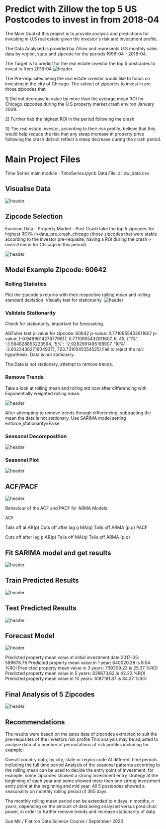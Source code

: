 # Predict with Zillow the top 5 US Postcodes to invest in from 2018-04

The Main Goal of this project is to provide analysis and predictions for investing in U.S real estate given the investor's risk and investment profile.

The Data Analysed is provided by Zillow and represents U.S monthly sales data by region, state and zipcode for the periods 1996-04 - 2018-04.

The Target is to predict for the real estate investor the top 5 postcodes to invest in from 2018-04
![header](time-series/mod4_ts0.png)

The Pre-requisites being the real estate investor would like to focus on investing in the city of Chicago. The subset of zipcodes to invest in are those zipcodes that

1] Did not decrease in value by more than the average mean ROI for Chicago zipcodes during the U.S property market crash environ January 2009.

2] Further had the highest ROI in the period following the crash.

3] The real estate investor, according to their risk profile, believe that this would help reduce the risk that any steep increase in property price following the crash did not reflect a steep decrease during the crash period.

# Main Project Files
Time Series main module :  TimeSeries.ipynb
Data File:  zillow_data.csv

## Visualise Data
![header](time-series/mod4_ts3.png)

## Zipcode Selection
Examine Data - Property Market - Post Crash
take the top 5 zipcodes for highest ROI% in data_pre_crash_chicago (those zipcodes that were stable
according to the investor pre-requisite, having a ROI during the crash > overall mean for Chicago in this period)

![header](time-series/mod4_ts2.png)

## Model Example Zipcode: 60642

### Rolling Statistics
Plot the zipcode's returns with their respective rolling mean and rolling standard deviation.
Visually test for stationarity.
![header](time-series/mod4_ts10.png)

### Validate Stationarity
Check for stationarity, important for forecasting.

ADFuller test p-value for zipcode: 60642
p-value: 0.7710955432911607
p-value: (-0.9499014278779617, 0.7710955432911607, 6, 45, {'1%': -3.584828853223594, '5%': -2.9282991495198907, '10%': -2.6023438271604937}, 723.7310545354525)
Fail to reject the null hypothesis. Data is not stationary.

The Data is not stationary, attempt to remove trends.

### Remove Trends
Take a look at rolling mean and rolling std now after differencing with Exponentially weighted rolling mean.

![header](time-series/mod4_ts11.png)

After attempting to remove trends through differencing, subtracting the mean the data is not stationary. Use SARIMA model setting enforce_stationarity=False

### Seasonal Decomposition
![header](time-series/mod4_ts17.png)

### Seasonal Plot
![header](time-series/mod4_ts18.png)

## ACF/PACF
![header](time-series/mod4_ts12.png)

Behaviour of the ACF and PACF for ARMA Models

ACF

Tails off at AR(p)
Cuts off after lag q MA(q)
Tails off ARMA (p,q)
PACF

Cuts off after lag p AR(p)
Tails off MA(q)
Tails off ARMA (p,q)

## Fit SARIMA model and get results
![header](time-series/mod4_ts13.png)

## Train Predicted Results
![header](time-seriess/mod4_ts14.png)


## Test Predicted Results
![header](time-series/mod4_ts15.png)

## Forecast Model
![header](time-series/mod4_ts16.png)


Predicted property mean value at initial investment date 2017-05: 589678.76
Predicted property mean value in 1 year: 640020.38 is 8.54 %ROI
Predicted property mean value in 3 years: 739309.23 is 25.37 %ROI
Predicted property mean value in 5 years: 838673.62 is 42.23 %ROI
Predicted property mean value in 10 years: 1087181.87 is 84.37 %ROI


## Final Analysis of 5 Zipcodes
![header](time-series/mod4_ts1.png)


## Recommendations
The results were based on the sales data of zipcodes extracted to suit the pre-requisites of the investors risk profile This analysis may be adjusted to analyse data of a number of permutations of risk profiles including for example:

Overall country data, by city, state or region code
At different time periods including the full time period
Analysis of the seasonal patterns according to the rolling mean can be used to decide the entry point of investment, for example, some zipcodes showed a strong investment entry strategy at the beginning of each year and some showed more than one strong investment entry point at the beginning and mid year. All 5 postcodes showed a seasonality on monthly rolling period of 365 days.

The monthly rolling mean period can be extended to n days, n months, n years, depending on the amount of data being analysed versus prediction power, in order to further remove trends and increase stationarity of data.


Sue Mir / Flatiron Data Science Course / September 2020
